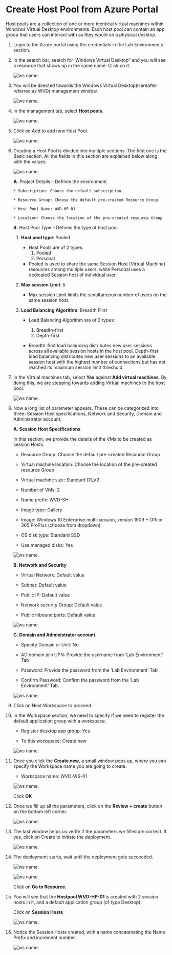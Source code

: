 # Create Host Pool from Azure Portal 
 
Host pools are a collection of one or more identical virtual machines within Windows Virtual Desktop environments. Each host pool can contain an app group that users can interact with as they would on a physical desktop. 

1. Login to the Azure portal using the credentials in the Lab Environments section. 

2. In the search bar, search for ‘Windows Virtual Desktop” and you will see a resource that shows up in the same name. Click on it. 

    ![ws name.](media/1.png)
 

3. You will be directed towards the Windows Virtual Desktop(Hereafter referred as WVD) management window.  

    ![ws name.](media/2.png)


4. In the management tab, select **Host pools**. 

    ![ws name.](media/3.png)


5. Click on Add to add new Host Pool. 

    ![ws name.](media/4.png)


6. Creating a Host Pool is divided into multiple sections. The first one is the Basic section. All the fields in this section are explained below along with the values: 

    ![ws name.](media/5.png)
 
 
   **A.** Project Details – Defines the environment 

       * Subscription: Choose the default subscription

       * Resource Group: Choose the default pre-created Resource Group

       * Host Pool Name: WVD-HP-01 

       * Location: Choose the location of the pre-created resource Group

   **B.** Host Pool Type – Defines the type of host pool. 

      1. **Host pool type**: Pooled
 

         * Host Pools are of 2 types:
             1.	Pooled
             2.	Personal
         * Pooled is used to share the same Session Host (Virtual Machine) resources among multiple users, while Personal uses a dedicated   Session host of individual user.


    
      2. **Max session Limit**: 5


          * Max session Limit limits the simultaneous number of users on the same session host.
  
       
      3. **Load Balancing Algorithm**: Breadth First


           * Load Balancing Algorithm are of 2 types:
             1. Breadth-first
             2. Depth-first

           * Breadth-first load balancing distributes new user sessions across all available session hosts in the host pool. Depth-first load balancing distributes new user sessions to an available session host with the highest number of connections but has not reached its maximum session limit threshold.
   
   

   
7. In the Virtual machines tab, select **Yes** against **Add virtual machines**. By doing this, we are stepping towards adding Virtual machines to the host pool. 

    ![ws name.](media/9.png)

8. Now a long list of parameter appears. These can be categorized into three: Session Host specifications, Network and Security, Domain and Administrator account. 

    **A. Session Host Specifications**

      In this section, we provide the details of the VMs to be created as session Hosts. 

      * Resource Group: Choose the default pre-created Resource Group

      * Virtual machine location: Choose the location of the pre-created resource Group

      * Virtual machine size: Standard D1_V2 

      * Number of VMs: 2 
   
      * Name prefix: WVD-SH 

      * Image type: Gallery 

      * Image: Windows 10 Enterprise multi-session, version 1909 + Office 365 ProPlus (choose from dropdown) 

      * OS disk type: Standard SSD 

      * Use managed disks: Yes 
      
      ![ws name.](media/10.png)
    
   
    **B. Network and Security** 
  
      * Virtual Network: Default value

      * Subnet: Default value

      * Public IP: Default value

      * Network security Group: Default value

      * Public inbound ports: Default value
      
      ![ws name.](media/11.png)
   
 
 
    **C. Domain and Administrator account.** 

      * Specify Domain or Unit: No 

      * AD domain join UPN: Provide the username from ‘Lab Environment’ Tab

      * Password: Provide the password from the ‘Lab Environment’ Tab

      * Confirm Password: Confirm the password from the ‘Lab Environment’ Tab.
       
      ![ws name.](media/12.png)
   

9. Click on Next:Workspace to proceed. 

10. In the Workspace section, we need to specify if we need to register the default application group with a workspace.   
    
     * Register desktop app group: Yes 

     * To this workspace: Create new
     
     ![ws name.](media/13.png)
    
11. Once you click the **Create new**, a small window pops up, where you can specify the Workspace name you are going to create.  

     * Workspace name: WVD-WS-01
     
     ![ws name.](media/14.png)

      
      Click **OK** 

12. Once we fill up all the parameters, click on the  **Review + create** button on the bottom left corner. 

     ![ws name.](media/15.png)


13. The last window helps us verify if the parameters we filled are correct. If yes, click on Create to initiate the deployment. 

     ![ws name.](media/16.png)


14. The deployment starts, wait until the deployment gets succeeded.  

     ![ws name.](media/17.png)


     ![ws name.](media/18.png)
 
 
     Click on **Go to Resource**.

15. You will see that the **Hostpool WVD-HP-01** is created with 2 session hosts in it, and a default application group (of type Desktop). 

     Click on **Session Hosts** 

     ![ws name.](media/19.png)


16. Notice the Session Hosts created, with a name concatenating the Name Prefix and increment number. 


     ![ws name.](media/20.png)

